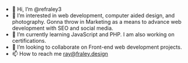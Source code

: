 - 👋 Hi, I’m @refraley3
- 👀 I’m interested in web development, computer aided design, and photography. Gonna throw in Marketing as a means to advance web development with SEO and social media.
- 🌱 I’m currently learning JavaScript and PHP. I am also working on certifications.
- 💞️ I’m looking to collaborate on Front-end web development projects.
- 📫 How to reach me ray@fraley.design

<!---
refraley3/refraley3 is a ✨ special ✨ repository because its `README.md` (this file) appears on your GitHub profile.
You can click the Preview link to take a look at your changes.
--->
